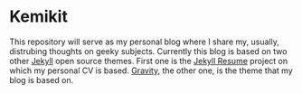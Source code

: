 # Kemikit
This repository will serve as my personal blog where I share my, usually, distrubing thoughts on geeky subjects. Currently this blog is based on two other [Jekyll][1] open source themes. First one is the [Jekyll Resume][2] project on which my personal CV is based. [Gravity][3], the other one, is the theme that my blog is based on.

[1]: https://jekyllrb.com/
[2]: https://github.com/mattcouchman/jekyll-resume
[3]: https://github.com/hemangsk/Gravity

